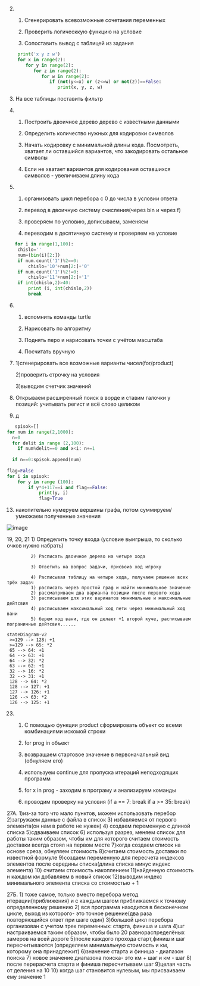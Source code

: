 2. 1) Сгенерировать всевозможные сочетания переменных

   2) Проверить логическкую функцию на условие
   
   3) Сопоставить вывод с таблицей из задания
``` python
    print('x y z w')
    for x in range(2):
       for y in range(2):       
          for z in range(2):          
             for w in range(2):             
                if (not(y<=x) or (z<=w) or not(z))==False:                
                   print(x, y, z, w)
```
3. На все таблицы поставить фильтр
             
4. 1) Построить двоичное дерево дерево с известными данными
   
   2) Определить количество нужных для кодировки символов 
   
   3) Начать кодировку с минимальной длины кода. Посмотреть, хватает ли оставшийся вариантов, что закодировать остальное символы
   
   4) Если не хватает вариантов для кодирования оставшихся символов - увеличиваем длину кода
 
5. 1) организовать цикл перебора с 0 до числа в условии ответа

   2) перевод в двоичную систему счисления(через bin и через f) 
   
   3) проверяем по условию, дописываем, заменяем

   4) переводим в десятичную систему и проверяем на условие
```python  
   for i in range(1,100):
    chislo=''
    num=(bin(i)[2:])   
    if num.count('1')%2==0:
        chislo='10'+num[2:]+'0'
    if num.count('1')%2!=0:    
        chislo='11'+num[2:]+'1'        
    if int(chislo,2)>40:    
        print (i, int(chislo,2))        
        break
   ```

6. 1) вспомнить команды turtle

   2) Нарисовать по алгоритму
   
   3) Поднять перо и нарисовать точки с учётом масштаба
   
   4) Посчитать вручную
   
8. 1)сгенерировать все возможные варианты чисел(for/product)

   2)проверить строчку на условия
   
   3)выводим счетчик значений
10. Открываем расширенный поиск в ворде и ставим галочки у позиций: учитывать регист и всё слово целиком

12. д

``` python
   spisok=[]
for num in range(2,1000):
  n=0
  for delit in range (2,100):
    if num%delit==0 and x<i: n+=1
  
  if n==0:spisok.append(num)
        
flag=False
for i in spisok:
    for y in range (100):
        if y*4+117==i and flag==False:
            print(y, i)
            flag=True
   ```

13. накопительно нумеруем вершины графа, потом суммируем/умножаем полученные значения
 
 ![image](https://user-images.githubusercontent.com/114381884/208363284-7f150ee5-5b91-4ae4-95ca-32f9e9d1f804.png)

19, 20, 21   1) Определить точку входа (условие выигрыша, то сколько очков нужно набрать)

             2) Расписать двоичное дерево на четыре хода
             
             3) Ответить на вопрос задачи, присвоив ход игроку
             
             4) Расписывая таблицу на четыре хода, получаем решение всех трёх задач
             1) расписать через простой граф и найти минимальное значение
             2) рассматриваем два варианта позиции после первого хода
             3) расписываем для этих варинатов минимальные и максимальные дейтсвия
             4) расписываем максимальный ход пети через минимальный ход вани
             5) берем ход вани, где он делает +1 второй куче, расписываем пограничные дейтсвия......
             
   ```mermaid
stateDiagram-v2
    >=129 --> 128: +1
    >=129 --> 65: *2
    65 --> 64: +1
    64 --> 63: +1
    64 --> 32: *2
    63 --> 62: +1
    32 --> 16: *2
    32 --> 31: +1
    128 --> 64: *2
    128 --> 127: +1
    127 --> 126: +1
    126 --> 63: *2
    126 --> 125: +1
   ```
23. 1) С помощью функции product сформировать объект со всеми комбинациями искомой строки

     2) for prog in объект
     
     3) возвращаем стартовое значение в первоначальный вид (обнуляем его)
     
     4) используем continue для пропуска итераций неподходящих программ
     
     5) for x in prog - заходим в програму и анализируем команды
     
     6) проводим проверку на условия (if a == 7: break if a >= 35: break)

27А. 1)из-за того что мало пунктов, можем использовать перебор
     2)загружаем данные с файла в список
     3) избавляемся от первого элемента(он нам в работе не нужен)
     4) создаем переменную с длиной списка
     5)сдваиваем список
     6) используя разрез, меняем список для работы таким образом, чтобы км для которого считаем стоимость доставки всегда стоял на первом месте
     7)когда создаем список на основе среза, обнуляем стоимость
     8)считаем стоимость доставки по известной формуле
     9)создаем переменную для пересчета индексов элементов после середины списка(длина списка минус индекс элемента)
     10) считаем стоимость накоплением
     11)найденную стоимость н каждом км добавляем в новый список
     12)выводим индекс минимального элемента списка со стоимостью + 1
    
 27Б. 1) тоже самое, только вместо перебора метод итерации(приближения) и с каждым шагом приближаемся к точному определенному решению
      2) вся программа находится в бесконечном цикле, выход из которого- это точное решение(два раза повторяющийся ответ при  шаге один)
      3)большой цикл перебора организован с учетом трех переменных: старта, финиша и шага
      4)шг настраиваемся таким образом, чтобы было 20 равнораспределёных замеров на всей дороге
      5)после каждого прохода старт,финиш и шаг пересчитываются (определяем минимальную стоимость и км, которому она принадлежит)
      6)значение старта и финиша - диапазон поиска
      7) новое значение диапазона поиска- это км + шаг и км - шаг
      8) после перерасчета старта и финиша пересчитываем шаг
      9)целая часть от деления на 10
      10) когда шаг становится нулевым, мы присваиваем ему значение 1
